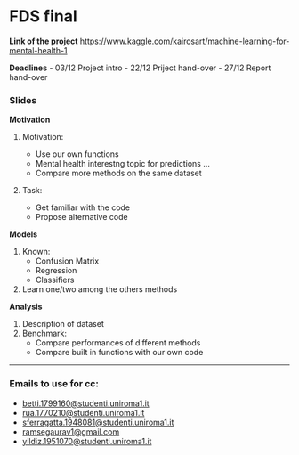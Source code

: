 # FDS final 

**Link of the project**
https://www.kaggle.com/kairosart/machine-learning-for-mental-health-1

**Deadlines**
    - 03/12 Project intro
    - 22/12 Priject hand-over
    - 27/12 Report hand-over

### Slides

**Motivation**
1. Motivation: 
    - Use our own functions
    - Mental health interestng topic for predictions ...
    - Compare more methods on the same dataset
  
2. Task: 
    - Get familiar with the code 
    - Propose alternative code

**Models** 
1. Known:
    - Confusion Matrix
    - Regression
    - Classifiers
2. Learn one/two among the others methods

**Analysis**
1. Description of dataset
2. Benchmark: 
    - Compare performances of different methods 
    - Compare built in functions with our own code

--------------------

### Emails to use for cc:

- betti.1799160@studenti.uniroma1.it
- rua.1770210@studenti.uniroma1.it
- sferragatta.1948081@studenti.uniroma1.it
- ramsegaurav1@gmail.com
- yildiz.1951070@studenti.uniroma1.it
